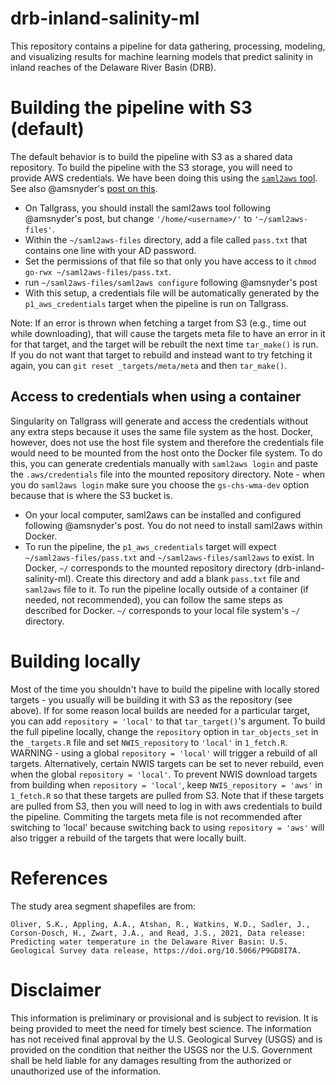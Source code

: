 # drb-inland-salinity-ml
This repository contains a pipeline for data gathering, processing, modeling, and visualizing results for machine learning models that predict salinity in inland reaches of the Delaware River Basin (DRB).

# Building the pipeline with S3 (default)
The default behavior is to build the pipeline with S3 as a shared data repository. To build the pipeline with the S3 storage, you will need to provide AWS credentials. We have been doing this using the [`saml2aws` tool](https://github.com/Versent/saml2aws). See also @amsnyder's [post on this](https://github.com/amsnyder/s3_demo/blob/main/usgs_access.md). 
- On Tallgrass, you should install the saml2aws tool following @amsnyder's post, but change `'/home/<username>/'` to `'~/saml2aws-files'`. 
- Within the `~/saml2aws-files` directory, add a file called `pass.txt` that contains one line with your AD password. 
- Set the permissions of that file so that only you have access to it `chmod go-rwx ~/saml2aws-files/pass.txt`.
- run `~/saml2aws-files/saml2aws configure` following @amsnyder's post
- With this setup, a credentials file will be automatically generated by the `p1_aws_credentials` target when the pipeline is run on Tallgrass.

Note: If an error is thrown when fetching a target from S3 (e.g., time out while downloading), that will cause the targets meta file to have an error in it for that target, and the target will be rebuilt the next time `tar_make()` is run. If you do not want that target to rebuild and instead want to try fetching it again, you can `git reset _targets/meta/meta` and then `tar_make()`.

## Access to credentials when using a container
Singularity on Tallgrass will generate and access the credentials without any extra steps because it uses the same file system as the host.
Docker, however, does not use the host file system and therefore the credentials file would need to be mounted from the host onto the Docker file system. To do this, you can generate credentials manually with `saml2aws login` and paste the `.aws/credentials` file into the mounted repository directory. Note - when you do `saml2aws login` make sure you choose the `gs-chs-wma-dev` option because that is where the S3 bucket is.
- On your local computer, saml2aws can be installed and configured following @amsnyder's post. You do not need to install saml2aws within Docker.
- To run the pipeline, the `p1_aws_credentials` target will expect `~/saml2aws-files/pass.txt` and `~/saml2aws-files/saml2aws` to exist. In Docker, `~/` corresponds to the mounted repository directory (drb-inland-salinity-ml). Create this directory and add a blank `pass.txt` file and `saml2aws` file to it.
To run the pipeline locally outside of a container (if needed, not recommended), you can follow the same steps as described for Docker. `~/` corresponds to your local file system's `~/` directory.

# Building locally
Most of the time you shouldn't have to build the pipeline with locally stored targets - you usually will be building it with S3 as the repository (see above). If for some reason local builds are needed for a particular target, you can add `repository = 'local'` to that `tar_target()`'s argument. To build the full pipeline locally, change the `repository` option in `tar_objects_set` in the `_targets.R` file and set `NWIS_repository` to `'local'` in `1_fetch.R`. WARNING - using a global `repository = 'local'` will trigger a rebuild of all targets. Alternatively, certain NWIS targets can be set to never rebuild, even when the global `repository = 'local'`. To prevent NWIS download targets from building when `repository = 'local'`, keep `NWIS_repository = 'aws'` in `1_fetch.R` so that these targets are pulled from S3. Note that if these targets are pulled from S3, then you will need to log in with aws credentials to build the pipeline.
Commiting the targets meta file is not recommended after switching to 'local' because switching back to using `repository = 'aws'` will also trigger a rebuild of the targets that were locally built.


# References

The study area segment shapefiles are from:
```
Oliver, S.K., Appling, A.A., Atshan, R., Watkins, W.D., Sadler, J., Corson-Dosch, H., Zwart, J.A., and Read, J.S., 2021, Data release: Predicting water temperature in the Delaware River Basin: U.S. Geological Survey data release, https://doi.org/10.5066/P9GD8I7A.
```

# Disclaimer
This information is preliminary or provisional and is subject to revision. It is being provided to meet the need for timely best science. The information has not received final approval by the U.S. Geological Survey (USGS) and is provided on the condition that neither the USGS nor the U.S. Government shall be held liable for any damages resulting from the authorized or unauthorized use of the information.
